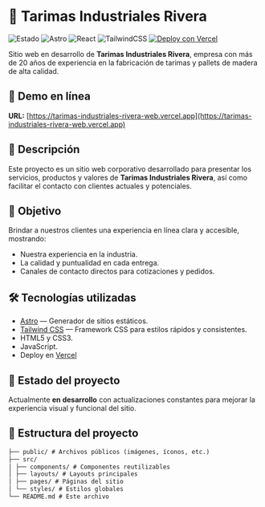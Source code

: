 # 🌲 Tarimas Industriales Rivera

![Estado](https://img.shields.io/badge/estado-en%20desarrollo-yellow)
![Astro](https://img.shields.io/badge/Astro-FF5D01?logo=astro&logoColor=white)
![React](https://img.shields.io/badge/React-20232A?logo=react&logoColor=61DAFB)
![TailwindCSS](https://img.shields.io/badge/Tailwind_CSS-38B2AC?logo=tailwind-css&logoColor=white)
[![Deploy con Vercel](https://img.shields.io/badge/deploy-Vercel-blue?logo=vercel)](https://tarimas-industriales-rivera-web.vercel.app)

Sitio web en desarrollo de **Tarimas Industriales Rivera**, empresa con más de 20 años de experiencia en la fabricación de tarimas y pallets de madera de alta calidad.

## 🚀 Demo en línea

**URL:** [https://tarimas-industriales-rivera-web.vercel.app](https://tarimas-industriales-rivera-web.vercel.app)

## 📌 Descripción

Este proyecto es un sitio web corporativo desarrollado para presentar los servicios, productos y valores de **Tarimas Industriales Rivera**, así como facilitar el contacto con clientes actuales y potenciales.

## 🎯 Objetivo

Brindar a nuestros clientes una experiencia en línea clara y accesible, mostrando:

- Nuestra experiencia en la industria.
- La calidad y puntualidad en cada entrega.
- Canales de contacto directos para cotizaciones y pedidos.

## 🛠️ Tecnologías utilizadas

- [Astro](https://astro.build/) — Generador de sitios estáticos.
- [Tailwind CSS](https://tailwindcss.com/) — Framework CSS para estilos rápidos y consistentes.
- HTML5 y CSS3.
- JavaScript.
- Deploy en [Vercel](https://vercel.com/)

## 🚀 Estado del proyecto

Actualmente **en desarrollo** con actualizaciones constantes para mejorar la experiencia visual y funcional del sitio.

## 📂 Estructura del proyecto

```txt
├── public/ # Archivos públicos (imágenes, íconos, etc.)
├── src/
│ ├── components/ # Componentes reutilizables
│ ├── layouts/ # Layouts principales
│ ├── pages/ # Páginas del sitio
│ └── styles/ # Estilos globales
└── README.md # Este archivo
```
